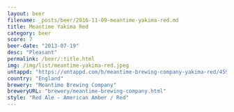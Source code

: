```yaml
---
layout: beer
filename: _posts/beer/2016-11-09-meantime-yakima-red.md
title: Meantime Yakima Red
category: beer
score: 7
beer-date: "2013-07-19"
desc: "Pleasant"
permalink: /beer/:title.html
img: /img/list/meantime-yakima-red.jpeg
untappd: "https://untappd.com/b/meantime-brewing-company-yakima-red/45917"
country: "England"
brewery: "Meantime Brewing Company"
breweryURL: "brewery/meantime-brewing-company.html"
style: "Red Ale - American Amber / Red"
---
```

